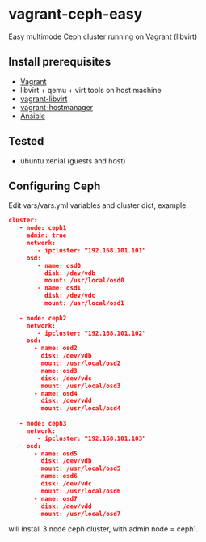 # vagrant-ceph-easy
Easy multimode Ceph cluster running on Vagrant (libvirt)

## Install prerequisites

* [Vagrant](http://www.vagrantup.com/downloads.html)
* libvirt + qemu + virt tools on host machine
* [vagrant-libvirt](https://github.com/vagrant-libvirt/vagrant-libvirt)
* [vagrant-hostmanager](https://github.com/smdahlen/vagrant-hostmanager)
* [Ansible](https://www.ansible.com/)

## Tested
* ubuntu xenial (guests and host)

## Configuring Ceph
Edit vars/vars.yml variables and cluster dict, example:

```json
cluster:
   - node: ceph1
     admin: true
     network:
        - ipcluster: "192.168.101.101"
     osd:
        - name: osd0
          disk: /dev/vdb
          mount: /usr/local/osd0
        - name: osd1
          disk: /dev/vdc
          mount: /usr/local/osd1
    
   - node: ceph2
     network:
        - ipcluster: "192.168.101.102"
     osd:
       - name: osd2
         disk: /dev/vdb
         mount: /usr/local/osd2
       - name: osd3
         disk: /dev/vdc
         mount: /usr/local/osd3
       - name: osd4
         disk: /dev/vdd
         mount: /usr/local/osd4
    
   - node: ceph3 
     network: 
        - ipcluster: "192.168.101.103"
     osd:
       - name: osd5
         disk: /dev/vdb
         mount: /usr/local/osd5
       - name: osd6
         disk: /dev/vdc
         mount: /usr/local/osd6
       - name: osd7
         disk: /dev/vdd
         mount: /usr/local/osd7
```
will install 3 node ceph cluster, with admin node = ceph1.
